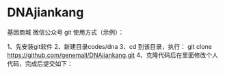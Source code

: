 # DNAjiankang
基因商城 微信公众号
git 使用方式（示例）：

1、先安装git软件
2、新建目录codes/dna
3、cd 到该目录，执行：
git clone https://github.com/genemall/DNAjiankang.git
4、克隆代码后在里面修改个人代码，完成后提交如下：

